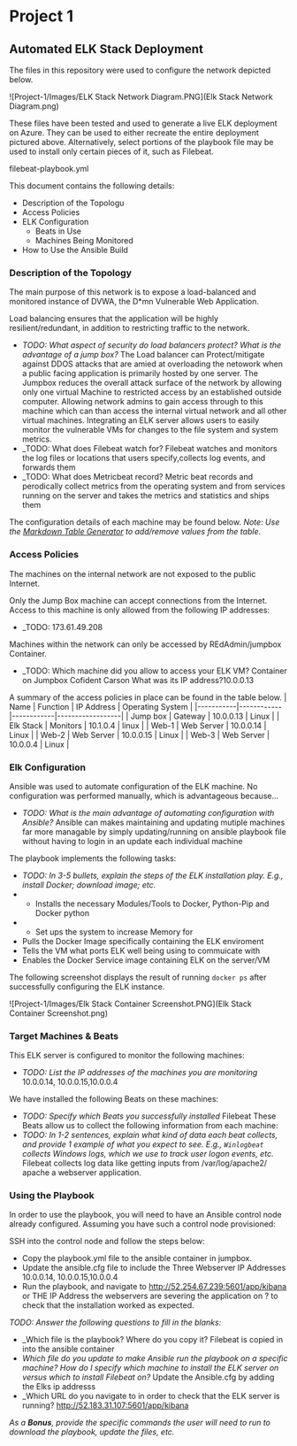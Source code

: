 # Project 1

## Automated ELK Stack Deployment

The files in this repository were used to configure the network depicted below.

![Project-1/Images/ELK Stack Network Diagram.PNG](Elk Stack Network Diagram.png)

These files have been tested and used to generate a live ELK deployment on Azure. They can be used to either recreate the entire deployment pictured above. Alternatively, select portions of the playbook file may be used to install only certain pieces of it, such as Filebeat.

  filebeat-playbook.yml

This document contains the following details:
- Description of the Topologu
- Access Policies
- ELK Configuration
  - Beats in Use
  - Machines Being Monitored
- How to Use the Ansible Build


### Description of the Topology

The main purpose of this network is to expose a load-balanced and monitored instance of DVWA, the D*mn Vulnerable Web Application.

Load balancing ensures that the application will be highly resilient/redundant, in addition to restricting traffic to the network.
- _TODO: What aspect of security do load balancers protect? What is the advantage of a jump box?_
  The Load balancer can Protect/mitigate against DDOS attacks that are amied at overloading the netowork when a public facing application is primarily hosted by one server. 
  The Jumpbox reduces the overall attack surface of the network by allowing only one virtual Machine to restricted access by an established outside computer. Allowing network admins to gain access through to this machine which can than access the internal virtual network and all other virtual machines.
Integrating an ELK server allows users to easily monitor the vulnerable VMs for changes to the file system and system metrics.
- _TODO: What does Filebeat watch for?
Filebeat watches and monitors the log files or locations that users specify,collects log events, and forwards them 
- _TODO: What does Metricbeat record?
Metric beat records and perodically collect metrics from the operating system and from services running on the server and takes the metrics and statistics and ships them

The configuration details of each machine may be found below.
_Note: Use the [Markdown Table Generator](http://www.tablesgenerator.com/markdown_tables) to add/remove values from the table_.



### Access Policies

The machines on the internal network are not exposed to the public Internet. 

Only the Jump Box machine can accept connections from the Internet. Access to this machine is only allowed from the following IP addresses:
- _TODO: 173.61.49.208

Machines within the network can only be accessed by REdAdmin/jumpbox Container.
- _TODO: Which machine did you allow to access your ELK VM? Container on Jumpbox Cofident Carson What was its IP address?10.0.0.13

A summary of the access policies in place can be found in the table below.
| Name      | Function   | IP Address | Operating System |
|-----------|------------|------------|------------------|
| Jump box  | Gateway    | 10.0.0.13  | Linux            |
| Elk Stack | Monitors   | 10.1.0.4   | linux            |
| Web-1     | Web Server | 10.0.0.14  | Linux            |
| Web-2     | Web Server | 10.0.0.15  | Linux            |
| Web-3     | Web Server | 10.0.0.4   | Linux            |

### Elk Configuration

Ansible was used to automate configuration of the ELK machine. No configuration was performed manually, which is advantageous because...
- _TODO: What is the main advantage of automating configuration with Ansible?_
Ansible can makes maintaining and updating mutiple machines far more managable by simply updating/running on ansible playbook file without having to login in an update each individual machine

The playbook implements the following tasks:
- _TODO: In 3-5 bullets, explain the steps of the ELK installation play. E.g., install Docker; download image; etc._
- - Installs the necessary Modules/Tools to  Docker, Python-Pip and Docker python
- - Set ups the system to increase Memory for 
- Pulls the Docker Image specifically containing the ELK enviroment
- Tells the VM what ports ELK well being using to commuicate with
- Enables the Docker Service image containing ELK on the server/VM

The following screenshot displays the result of running `docker ps` after successfully configuring the ELK instance.

![Project-1/Images/Elk Stack Container Screenshot.PNG](Elk Stack Container Screenshot.png)

### Target Machines & Beats
This ELK server is configured to monitor the following machines:
- _TODO: List the IP addresses of the machines you are monitoring_
 10.0.0.14, 10.0.0.15,10.0.0.4

We have installed the following Beats on these machines:
- _TODO: Specify which Beats you successfully installed_
 Filebeat
These Beats allow us to collect the following information from each machine:
- _TODO: In 1-2 sentences, explain what kind of data each beat collects, and provide 1 example of what you expect to see. E.g., `Winlogbeat` collects Windows logs, which we use to track user logon events, etc._
Filebeat collects log data like getting inputs from /var/log/apache2/ apache a webserver application. 

### Using the Playbook
In order to use the playbook, you will need to have an Ansible control node already configured. Assuming you have such a control node provisioned: 

SSH into the control node and follow the steps below:
- Copy the playbook.yml file to the ansible container in jumpbox.
- Update the ansible.cfg file to include the Three Webserver IP Addresses 10.0.0.14, 10.0.0.15,10.0.0.4
- Run the playbook, and navigate to http://52.254.67.239:5601/app/kibana or THE IP Address the webservers are severing the application on ?  to check that the installation worked as expected.

_TODO: Answer the following questions to fill in the blanks:_
- _Which file is the playbook? Where do you copy it? Filebeat is copied in into the ansible container
- _Which file do you update to make Ansible run the playbook on a specific machine? How do I specify which machine to install the ELK server on versus which to install Filebeat on?_ Update the Ansible.cfg by adding the Elks ip addresss
- _Which URL do you navigate to in order to check that the ELK server is running? http://52.183.31.107:5601/app/kibana

_As a **Bonus**, provide the specific commands the user will need to run to download the playbook, update the files, etc._
